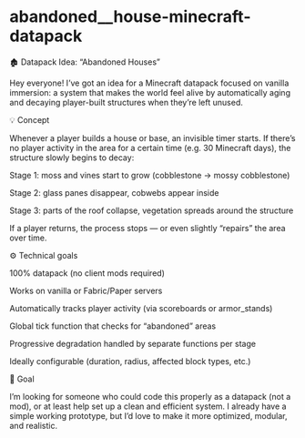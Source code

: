 # abandoned__house-minecraft-datapack
🏚️ Datapack Idea: “Abandoned Houses”

Hey everyone!
I’ve got an idea for a Minecraft datapack focused on vanilla immersion: a system that makes the world feel alive by automatically aging and decaying player-built structures when they’re left unused.

💡 Concept

Whenever a player builds a house or base, an invisible timer starts.
If there’s no player activity in the area for a certain time (e.g. 30 Minecraft days), the structure slowly begins to decay:

Stage 1: moss and vines start to grow (cobblestone → mossy cobblestone)

Stage 2: glass panes disappear, cobwebs appear inside

Stage 3: parts of the roof collapse, vegetation spreads around the structure

If a player returns, the process stops — or even slightly “repairs” the area over time.

⚙️ Technical goals

100% datapack (no client mods required)

Works on vanilla or Fabric/Paper servers

Automatically tracks player activity (via scoreboards or armor_stands)

Global tick function that checks for “abandoned” areas

Progressive degradation handled by separate functions per stage

Ideally configurable (duration, radius, affected block types, etc.)

🎯 Goal

I’m looking for someone who could code this properly as a datapack (not a mod), or at least help set up a clean and efficient system.
I already have a simple working prototype, but I’d love to make it more optimized, modular, and realistic.
